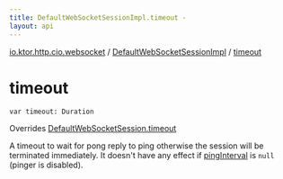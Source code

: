 ```yaml
---
title: DefaultWebSocketSessionImpl.timeout - 
layout: api
---
```


<div class='api-docs-breadcrumbs'><a href="../index.html">io.ktor.http.cio.websocket</a> / <a href="index.html">DefaultWebSocketSessionImpl</a> / <a href="./timeout.html">timeout</a></div>

# timeout

<div class="signature"><code><span class="keyword">var </span><span class="identifier">timeout</span><span class="symbol">: </span><span class="identifier">Duration</span></code></div>

Overrides <a href="../-default-web-socket-session/timeout.html">DefaultWebSocketSession.timeout</a>

A timeout to wait for pong reply to ping otherwise the session will be terminated immediately.
It doesn't have any effect if <a href="ping-interval.html">pingInterval</a> is <code>null</code> (pinger is disabled).

